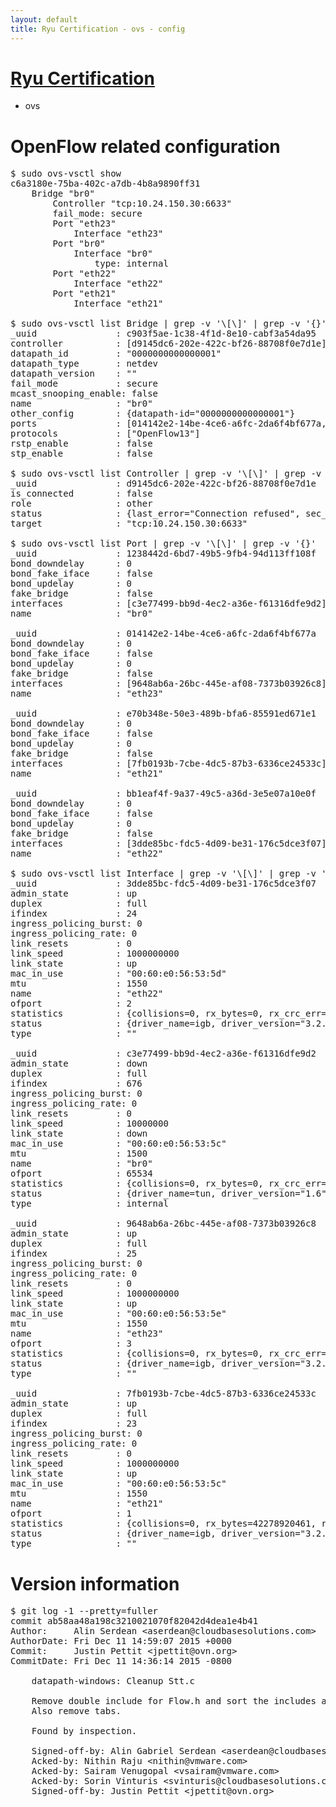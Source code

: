 ```yaml
---
layout: default
title: Ryu Certification - ovs - config
---
```

# [Ryu Certification](http://osrg.github.io/ryu/certification.html)
* ovs 

# OpenFlow related configuration
<pre>
$ sudo ovs-vsctl show
c6a3180e-75ba-402c-a7db-4b8a9890ff31
    Bridge "br0"
        Controller "tcp:10.24.150.30:6633"
        fail_mode: secure
        Port "eth23"
            Interface "eth23"
        Port "br0"
            Interface "br0"
                type: internal
        Port "eth22"
            Interface "eth22"
        Port "eth21"
            Interface "eth21"

$ sudo ovs-vsctl list Bridge | grep -v '\[\]' | grep -v '{}'
_uuid               : c903f5ae-1c38-4f1d-8e10-cabf3a54da95
controller          : [d9145dc6-202e-422c-bf26-88708f0e7d1e]
datapath_id         : "0000000000000001"
datapath_type       : netdev
datapath_version    : "<built-in>"
fail_mode           : secure
mcast_snooping_enable: false
name                : "br0"
other_config        : {datapath-id="0000000000000001"}
ports               : [014142e2-14be-4ce6-a6fc-2da6f4bf677a, 1238442d-6bd7-49b5-9fb4-94d113ff108f, bb1eaf4f-9a37-49c5-a36d-3e5e07a10e0f, e70b348e-50e3-489b-bfa6-85591ed671e1]
protocols           : ["OpenFlow13"]
rstp_enable         : false
stp_enable          : false

$ sudo ovs-vsctl list Controller | grep -v '\[\]' | grep -v '{}'
_uuid               : d9145dc6-202e-422c-bf26-88708f0e7d1e
is_connected        : false
role                : other
status              : {last_error="Connection refused", sec_since_connect="662", sec_since_disconnect="0", state=BACKOFF}
target              : "tcp:10.24.150.30:6633"

$ sudo ovs-vsctl list Port | grep -v '\[\]' | grep -v '{}'
_uuid               : 1238442d-6bd7-49b5-9fb4-94d113ff108f
bond_downdelay      : 0
bond_fake_iface     : false
bond_updelay        : 0
fake_bridge         : false
interfaces          : [c3e77499-bb9d-4ec2-a36e-f61316dfe9d2]
name                : "br0"

_uuid               : 014142e2-14be-4ce6-a6fc-2da6f4bf677a
bond_downdelay      : 0
bond_fake_iface     : false
bond_updelay        : 0
fake_bridge         : false
interfaces          : [9648ab6a-26bc-445e-af08-7373b03926c8]
name                : "eth23"

_uuid               : e70b348e-50e3-489b-bfa6-85591ed671e1
bond_downdelay      : 0
bond_fake_iface     : false
bond_updelay        : 0
fake_bridge         : false
interfaces          : [7fb0193b-7cbe-4dc5-87b3-6336ce24533c]
name                : "eth21"

_uuid               : bb1eaf4f-9a37-49c5-a36d-3e5e07a10e0f
bond_downdelay      : 0
bond_fake_iface     : false
bond_updelay        : 0
fake_bridge         : false
interfaces          : [3dde85bc-fdc5-4d09-be31-176c5dce3f07]
name                : "eth22"

$ sudo ovs-vsctl list Interface | grep -v '\[\]' | grep -v '{}'
_uuid               : 3dde85bc-fdc5-4d09-be31-176c5dce3f07
admin_state         : up
duplex              : full
ifindex             : 24
ingress_policing_burst: 0
ingress_policing_rate: 0
link_resets         : 0
link_speed          : 1000000000
link_state          : up
mac_in_use          : "00:60:e0:56:53:5d"
mtu                 : 1550
name                : "eth22"
ofport              : 2
statistics          : {collisions=0, rx_bytes=0, rx_crc_err=0, rx_dropped=0, rx_errors=0, rx_frame_err=0, rx_over_err=0, rx_packets=0, tx_bytes=29224783955, tx_dropped=0, tx_errors=0, tx_packets=19505091}
status              : {driver_name=igb, driver_version="3.2.10-k", firmware_version="2.10-9"}
type                : ""

_uuid               : c3e77499-bb9d-4ec2-a36e-f61316dfe9d2
admin_state         : down
duplex              : full
ifindex             : 676
ingress_policing_burst: 0
ingress_policing_rate: 0
link_resets         : 0
link_speed          : 10000000
link_state          : down
mac_in_use          : "00:60:e0:56:53:5c"
mtu                 : 1500
name                : "br0"
ofport              : 65534
statistics          : {collisions=0, rx_bytes=0, rx_crc_err=0, rx_dropped=0, rx_errors=0, rx_frame_err=0, rx_over_err=0, rx_packets=0, tx_bytes=0, tx_dropped=0, tx_errors=0, tx_packets=0}
status              : {driver_name=tun, driver_version="1.6", firmware_version="N/A"}
type                : internal

_uuid               : 9648ab6a-26bc-445e-af08-7373b03926c8
admin_state         : up
duplex              : full
ifindex             : 25
ingress_policing_burst: 0
ingress_policing_rate: 0
link_resets         : 0
link_speed          : 1000000000
link_state          : up
mac_in_use          : "00:60:e0:56:53:5e"
mtu                 : 1550
name                : "eth23"
ofport              : 3
statistics          : {collisions=0, rx_bytes=0, rx_crc_err=0, rx_dropped=0, rx_errors=0, rx_frame_err=0, rx_over_err=0, rx_packets=0, tx_bytes=6380938500, tx_dropped=0, tx_errors=0, tx_packets=4253959}
status              : {driver_name=igb, driver_version="3.2.10-k", firmware_version="2.10-9"}
type                : ""

_uuid               : 7fb0193b-7cbe-4dc5-87b3-6336ce24533c
admin_state         : up
duplex              : full
ifindex             : 23
ingress_policing_burst: 0
ingress_policing_rate: 0
link_resets         : 0
link_speed          : 1000000000
link_state          : up
mac_in_use          : "00:60:e0:56:53:5c"
mtu                 : 1550
name                : "eth21"
ofport              : 1
statistics          : {collisions=0, rx_bytes=42278920461, rx_crc_err=0, rx_dropped=0, rx_errors=0, rx_frame_err=0, rx_over_err=0, rx_packets=28235016, tx_bytes=0, tx_dropped=0, tx_errors=0, tx_packets=0}
status              : {driver_name=igb, driver_version="3.2.10-k", firmware_version="2.10-9"}
type                : ""
</pre>

# Version information
<pre>
$ git log -1 --pretty=fuller
commit ab58aa48a198c3210021070f82042d4dea1e4b41
Author:     Alin Serdean &lt;aserdean@cloudbasesolutions.com&gt;
AuthorDate: Fri Dec 11 14:59:07 2015 +0000
Commit:     Justin Pettit &lt;jpettit@ovn.org&gt;
CommitDate: Fri Dec 11 14:36:14 2015 -0800

    datapath-windows: Cleanup Stt.c
    
    Remove double include for Flow.h and sort the includes alphabetically.
    Also remove tabs.
    
    Found by inspection.
    
    Signed-off-by: Alin Gabriel Serdean &lt;aserdean@cloudbasesolutions.com&gt;
    Acked-by: Nithin Raju &lt;nithin@vmware.com&gt;
    Acked-by: Sairam Venugopal &lt;vsairam@vmware.com&gt;
    Acked-by: Sorin Vinturis &lt;svinturis@cloudbasesolutions.com&gt;
    Signed-off-by: Justin Pettit &lt;jpettit@ovn.org&gt;
</pre>
